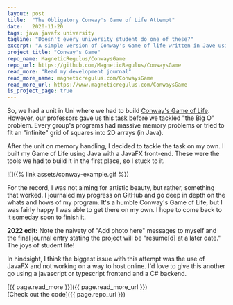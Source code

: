 ```yaml
---
layout: post
title:  "The Obligatory Conway's Game of Life Attempt"
date:   2020-11-20
tags: java javafx university
tagline: "Doesn't every university student do one of these?"
excerpt: "A simple version of Conway's Game of life written in Jave using JavaFx."
project_title: "Conway's Game"
repo_name: MagneticRegulus/ConwaysGame
repo_url: https://github.com/MagneticRegulus/ConwaysGame
read_more: "Read my development journal"
read_more_name: magneticregulus.com/ConwaysGame
read_more_url: https://www.magneticregulus.com/ConwaysGame
is_project_page: true
---
```


So, we had a unit in Uni where we had to build [Conway's Game of Life][conway]. However, our professors gave us this task before we tackled "the Big O" problem. Every group's programs had massive memory problems or tried to fit an "infinite" grid of squares into 2D arrays (in Java).

After the unit on memory handling, I decided to tackle the task on my own. I built my Game of Life using Java with a JavaFX front-end. These were the tools we had to build it in the first place, so I stuck to it.

![]({% link assets/conway-example.gif %})

For the record, I was not aiming for artistic beauty, but rather, something that worked. I journaled my progress on GitHub and go deep in depth on the whats and hows of my program. It's a humble Conway's Game of Life, but I was fairly happy I was able to get there on my own. I hope to come back to it someday soon to finish it.

**2022 edit:** Note the naivety of "Add photo here" messages to myself and the final journal entry stating the project will be "resume[d] at a later date." The joys of student life!

In hindsight, I think the biggest issue with this attempt was the use of JavaFX and not working on a way to host online. I'd love to give this another go using a javascript or typescript frontend and a C# backend.

[{{ page.read_more }}]({{ page.read_more_url }})  
[Check out the code]({{ page.repo_url }})

[conway]: https://en.wikipedia.org/wiki/Conway%27s_Game_of_Life
